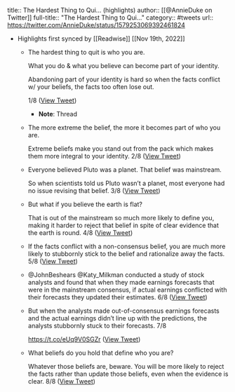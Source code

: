 title:: The Hardest Thing to Qui... (highlights)
author:: [[@AnnieDuke on Twitter]]
full-title:: "The Hardest Thing to Qui..."
category:: #tweets
url:: https://twitter.com/AnnieDuke/status/1579253069392461824

- Highlights first synced by [[Readwise]] [[Nov 19th, 2022]]
	- The hardest thing to quit is who you are.
	  
	  What you do & what you believe can become part of your identity.
	  
	  Abandoning part of your identity is hard so when the facts conflict w/ your beliefs, the facts too often lose out.
	  
	  1/8 ([View Tweet](https://twitter.com/AnnieDuke/status/1579253069392461824))
		- **Note**: Thread
	- The more extreme the belief, the more it becomes part of who you are.
	  
	  Extreme beliefs make you stand out from the pack which makes them more integral to your identity. 2/8 ([View Tweet](https://twitter.com/AnnieDuke/status/1579253070596218880))
	- Everyone believed Pluto was a planet. That belief was mainstream.
	  
	  So when scientists told us Pluto wasn’t a planet, most everyone had no issue revising that belief. 3/8 ([View Tweet](https://twitter.com/AnnieDuke/status/1579253071728635904))
	- But what if you believe the earth is flat?
	  
	  That is out of the mainstream so much more likely to define you, making it harder to reject that belief in spite of clear evidence that the earth is round. 4/8 ([View Tweet](https://twitter.com/AnnieDuke/status/1579253072936992769))
	- If the facts conflict with a non-consensus belief, you are much more likely to stubbornly stick to the belief and rationalize away the facts. 5/8 ([View Tweet](https://twitter.com/AnnieDuke/status/1579253074031697920))
	- @JohnBeshears @Katy_Milkman conducted a study of stock analysts and found that when they made earnings forecasts that were in the mainstream consensus, if actual earnings conflicted with their forecasts they updated their estimates. 6/8 ([View Tweet](https://twitter.com/AnnieDuke/status/1579253075050606592))
	- But when the analysts made out-of-consensus earnings forecasts and the actual earnings didn’t line up with the predictions, the analysts stubbornly stuck to their forecasts. 7/8
	  
	  https://t.co/eUq9V0SGZr ([View Tweet](https://twitter.com/AnnieDuke/status/1579257584410071040))
	- What beliefs do you hold that define who you are?
	  
	  Whatever those beliefs are, beware. You will be more likely to reject the facts rather than update those beliefs, even when the evidence is clear. 8/8 ([View Tweet](https://twitter.com/AnnieDuke/status/1579257644342480896))